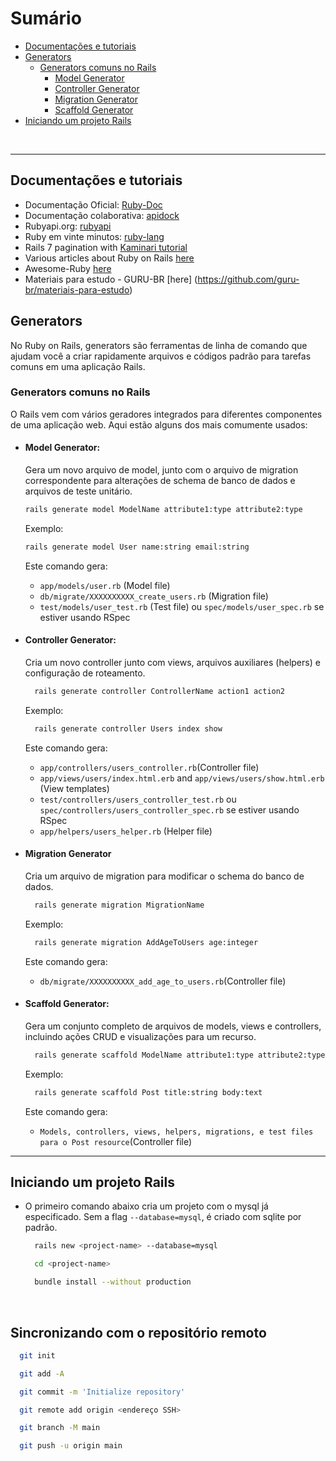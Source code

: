 # Sumário
- [Documentações e tutoriais](#documentações-e-tutoriais)
- [Generators](#generators)
  - [Generators comuns no Rails](#generators-comuns-no-rails)
    - [Model Generator](#model-generator)
    - [Controller Generator](#controller-generator)
    - [Migration Generator](#migration-generator)
    - [Scaffold Generator](#scaffold-generator)
- [Iniciando um projeto Rails](#iniciando-um-projeto-rails)


<br />

<hr>

## Documentações e tutoriais
- Documentação Oficial: [Ruby-Doc](https://ruby-doc.org)
- Documentação colaborativa: [apidock](https://apidock.com/ruby)
- Rubyapi.org: [rubyapi](https://rubyapi.org)
- Ruby em vinte minutos: [ruby-lang](https://www.ruby-lang.org/pt/documentation/quickstart/)
- Rails 7 pagination with [Kaminari tutorial](https://bootrails.com/blog/rails-7-kaminari-pagination-tutorial/)
- Various articles about Ruby on Rails [here](https://bootrails.com/categories/ruby-on-rails/?ref=dailydev)
- Awesome-Ruby [here](https://github.com/markets/awesome-ruby)
- Materiais para estudo - GURU-BR [here] (https://github.com/guru-br/materiais-para-estudo)

## <strong>Generators</strong>
  <p>No Ruby on Rails, generators são ferramentas de linha de comando que ajudam você a criar rapidamente arquivos e códigos padrão para tarefas comuns em uma aplicação Rails.</p>

### <strong>Generators comuns no Rails</strong>
O Rails vem com vários geradores integrados para diferentes componentes de uma aplicação web. Aqui estão alguns dos mais comumente usados:

- #### <strong>Model Generator:</strong>
  Gera um novo arquivo de model, junto com o arquivo de migration correspondente para alterações de schema de banco de dados e arquivos de teste unitário.

  ```sh
  rails generate model ModelName attribute1:type attribute2:type
  ```

  Exemplo: 
  ```sh
  rails generate model User name:string email:string
  ```

  Este comando gera:

  - <code>app/models/user.rb</code> (Model file)
  - <code>db/migrate/XXXXXXXXXX_create_users.rb</code> (Migration file)
  - <code>test/models/user_test.rb</code> (Test file) ou <code>spec/models/user_spec.rb</code> se estiver usando RSpec

- #### <strong>Controller Generator:</strong> 
  Cria um novo controller junto com views, arquivos auxiliares (helpers) e configuração de roteamento.

  ```sh
    rails generate controller ControllerName action1 action2
  ```
  Exemplo:
  ```sh
    rails generate controller Users index show
  ```

  Este comando gera:

  - <code>app/controllers/users_controller.rb</code>(Controller file)
  - <code>app/views/users/index.html.erb</code> and <code>app/views/users/show.html.erb</code> (View templates)
  - <code>test/controllers/users_controller_test.rb</code> ou <code>spec/controllers/users_controller_spec.rb</code> se estiver usando RSpec
  - <code>app/helpers/users_helper.rb</code> (Helper file)

- #### <strong>Migration Generator</strong> 
  Cria um arquivo de migration para modificar o schema do banco de dados.

  ```sh
    rails generate migration MigrationName
  ```

  Exemplo: 
  ```sh
    rails generate migration AddAgeToUsers age:integer
  ```

  Este comando gera:

  - <code>db/migrate/XXXXXXXXXX_add_age_to_users.rb</code>(Controller file)

- #### <strong>Scaffold Generator:</strong> 
  Gera um conjunto completo de arquivos de models, views e controllers, incluindo ações CRUD e visualizações para um recurso.

  ```sh
    rails generate scaffold ModelName attribute1:type attribute2:type
  ```
  Exemplo: 
  ```sh
    rails generate scaffold Post title:string body:text
  ```

  Este comando gera:

  - <code>Models, controllers, views, helpers, migrations, e test files para o Post resource</code>(Controller file)

<hr>

## Iniciando um projeto Rails

- <p>O primeiro comando abaixo cria um projeto com o mysql já especificado. Sem a flag <code>--database=mysql</code>, é criado com sqlite por padrão.</p>

  ```sh
    rails new <project-name> --database=mysql
  ```

  ```sh
    cd <project-name>
  ```

  ```sh
    bundle install --without production
  ```


 <br />

 ## Sincronizando com o repositório remoto

  ```sh
    git init
  ```

  ```sh
    git add -A
  ```

  ```sh
    git commit -m 'Initialize repository'
  ```

  ```sh
    git remote add origin <endereço SSH>
  ```

  ```sh
    git branch -M main
  ```
  ```sh
    git push -u origin main
  ```

 <br />
